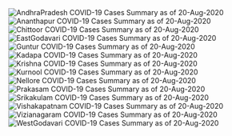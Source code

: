 
<img src="https://deepuhub.github.io/COVID-19/GraphsGenerated/20-Aug-2020/AndhraPradesh_20-Aug-2020.jpg" alt="AndhraPradesh COVID-19 Cases Summary as of 20-Aug-2020">
 <br>										  
<img src="https://deepuhub.github.io/COVID-19/GraphsGenerated/20-Aug-2020/Ananthapur_20-Aug-2020.jpg" alt="Ananthapur COVID-19 Cases Summary as of 20-Aug-2020">
 <br>										  
<img src="https://deepuhub.github.io/COVID-19/GraphsGenerated/20-Aug-2020/Chittoor_20-Aug-2020.jpg" alt="Chittoor COVID-19 Cases Summary as of 20-Aug-2020">
 <br>										  
<img src="https://deepuhub.github.io/COVID-19/GraphsGenerated/20-Aug-2020/EastGodavari_20-Aug-2020.jpg" alt="EastGodavari COVID-19 Cases Summary as of 20-Aug-2020">
 <br>										  
<img src="https://deepuhub.github.io/COVID-19/GraphsGenerated/20-Aug-2020/Guntur_20-Aug-2020.jpg" alt="Guntur COVID-19 Cases Summary as of 20-Aug-2020">
 <br>										  
<img src="https://deepuhub.github.io/COVID-19/GraphsGenerated/20-Aug-2020/Kadapa_20-Aug-2020.jpg" alt="Kadapa COVID-19 Cases Summary as of 20-Aug-2020">
 <br>										  
<img src="https://deepuhub.github.io/COVID-19/GraphsGenerated/20-Aug-2020/Krishna_20-Aug-2020.jpg" alt="Krishna COVID-19 Cases Summary as of 20-Aug-2020">
 <br>										  
<img src="https://deepuhub.github.io/COVID-19/GraphsGenerated/20-Aug-2020/Kurnool_20-Aug-2020.jpg" alt="Kurnool COVID-19 Cases Summary as of 20-Aug-2020">
 <br>										  
<img src="https://deepuhub.github.io/COVID-19/GraphsGenerated/20-Aug-2020/Nellore_20-Aug-2020.jpg" alt="Nellore COVID-19 Cases Summary as of 20-Aug-2020">
 <br>										  
<img src="https://deepuhub.github.io/COVID-19/GraphsGenerated/20-Aug-2020/Prakasam_20-Aug-2020.jpg" alt="Prakasam COVID-19 Cases Summary as of 20-Aug-2020">
 <br>										  
<img src="https://deepuhub.github.io/COVID-19/GraphsGenerated/20-Aug-2020/Srikakulam_20-Aug-2020.jpg" alt="Srikakulam COVID-19 Cases Summary as of 20-Aug-2020">
 <br>										  
<img src="https://deepuhub.github.io/COVID-19/GraphsGenerated/20-Aug-2020/Vishakapatnam_20-Aug-2020.jpg" alt="Vishakapatnam COVID-19 Cases Summary as of 20-Aug-2020">
 <br>										  
<img src="https://deepuhub.github.io/COVID-19/GraphsGenerated/20-Aug-2020/Vizianagaram_20-Aug-2020.jpg" alt="Vizianagaram COVID-19 Cases Summary as of 20-Aug-2020">
 <br>										  
<img src="https://deepuhub.github.io/COVID-19/GraphsGenerated/20-Aug-2020/WestGodavari_20-Aug-2020.jpg" alt="WestGodavari COVID-19 Cases Summary as of 20-Aug-2020">
 <br> 